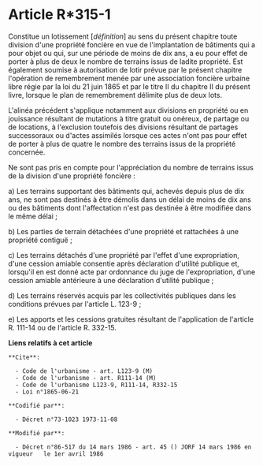 # Article R*315-1

Constitue un lotissement [*définition*] au sens du présent chapitre toute division d'une propriété foncière en vue de
l'implantation de bâtiments qui a pour objet ou qui, sur une période de moins de dix ans, a eu pour effet de porter à plus de
deux le nombre de terrains issus de ladite propriété. Est également soumise à autorisation de lotir prévue par le présent
chapitre l'opération de remembrement menée par une association foncière urbaine libre régie par la loi du 21 juin 1865 et par
le titre II du chapitre II du présent livre, lorsque le plan de remembrement délimite plus de deux lots.

L'alinéa précédent s'applique notamment aux divisions en propriété ou en jouissance résultant de mutations à titre gratuit ou
onéreux, de partage ou de locations, à l'exclusion toutefois des divisions résultant de partages successoraux ou d'actes
assimilés lorsque ces actes n'ont pas pour effet de porter à plus de quatre le nombre des terrains issus de la propriété
concernée.

Ne sont pas pris en compte pour l'appréciation du nombre de terrains issus de la division d'une propriété foncière :

a) Les terrains supportant des bâtiments qui, achevés depuis plus de dix ans, ne sont pas destinés à être démolis dans un
délai de moins de dix ans ou des bâtiments dont l'affectation n'est pas destinée à être modifiée dans le même délai ;

b) Les parties de terrain détachées d'une propriété et rattachées à une propriété contiguë ;

c) Les terrains détachés d'une propriété par l'effet d'une expropriation, d'une cession amiable consentie après déclaration
d'utilité publique et, lorsqu'il en est donné acte par ordonnance du juge de l'expropriation, d'une cession amiable
antérieure à une déclaration d'utilité publique ;

d) Les terrains réservés acquis par les collectivités publiques dans les conditions prévues par l'article L. 123-9 ;

e) Les apports et les cessions gratuites résultant de l'application de l'article R. 111-14 ou de l'article R. 332-15.

**Liens relatifs à cet article**

	**Cite**:

	  - Code de l'urbanisme - art. L123-9 (M)
	  - Code de l'urbanisme - art. R111-14 (M)
	  - Code de l'urbanisme L123-9, R111-14, R332-15
	  - Loi n°1865-06-21

	**Codifié par**:

	  - Décret n°73-1023 1973-11-08

	**Modifié par**:

	  - Décret n°86-517 du 14 mars 1986 - art. 45 () JORF 14 mars 1986 en vigueur   le 1er avril 1986
